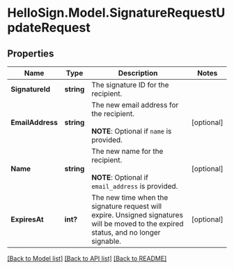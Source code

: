 # HelloSign.Model.SignatureRequestUpdateRequest

## Properties

Name | Type | Description | Notes
------------ | ------------- | ------------- | -------------
**SignatureId** | **string** |  The signature ID for the recipient.  | 
**EmailAddress** | **string** |  The new email address for the recipient.<br><br>**NOTE**: Optional if `name` is provided.  | [optional] 
**Name** | **string** |  The new name for the recipient.<br><br>**NOTE**: Optional if `email_address` is provided.  | [optional] 
**ExpiresAt** | **int?** |  The new time when the signature request will expire. Unsigned signatures will be moved to the expired status, and no longer signable.  | [optional] 

[[Back to Model list]](../README.md#documentation-for-models) [[Back to API list]](../README.md#documentation-for-api-endpoints) [[Back to README]](../README.md)

